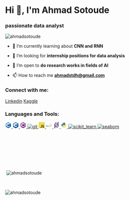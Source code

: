 <h1>Hi 👋, I'm Ahmad Sotoude</h1>
<h3>passionate data analyst</h3>

<p align="left"> <img src="https://komarev.com/ghpvc/?username=ahmadsotoude&label=Profile%20views&color=d553b2&style=flat" alt="ahmadsotoude" /> </p>

- 🔭 I’m currently learning about **CNN and RNN**

- 🤝 I’m looking for **internship positions for data analysis**

- 🌱 I’m open to **do research works in fields of AI**

- 📫 How to reach me **ahmadstdh@gmail.com**

<h3 align="left">Connect with me:</h3>
<p align="left">
<a href="https://linkedin.com/in/ahmadsotoude" target="blank">Linkedin</a>
<a href="https://kaggle.com/ahmed7788" target="blank">Kaggle</a>
</p>

<h3 align="left">Languages and Tools:</h3>
<p align="left"> <a href="https://www.cprogramming.com/" target="_blank" rel="noreferrer"> <img src="https://raw.githubusercontent.com/devicons/devicon/master/icons/c/c-original.svg" alt="c" width="20" height="20"/> </a> <a href="https://www.w3schools.com/cpp/" target="_blank" rel="noreferrer"> <img src="https://raw.githubusercontent.com/devicons/devicon/master/icons/cplusplus/cplusplus-original.svg" alt="cplusplus" width="20" height="20"/> </a> <a href="https://www.w3schools.com/cs/" target="_blank" rel="noreferrer"> <img src="https://raw.githubusercontent.com/devicons/devicon/master/icons/csharp/csharp-original.svg" alt="csharp" width="20" height="20"/> </a> <a href="https://git-scm.com/" target="_blank" rel="noreferrer"> <img src="https://www.vectorlogo.zone/logos/git-scm/git-scm-icon.svg" alt="git" width="20" height="20"/> </a> <a href="https://developer.mozilla.org/en-US/docs/Web/JavaScript" target="_blank" rel="noreferrer"> <img src="https://raw.githubusercontent.com/devicons/devicon/master/icons/javascript/javascript-original.svg" alt="javascript" width="20" height="20"/> </a> <a href="https://www.mysql.com/" target="_blank" rel="noreferrer"> <img src="https://raw.githubusercontent.com/devicons/devicon/master/icons/mysql/mysql-original-wordmark.svg" alt="mysql" width="20" height="20"/> </a> <a href="https://pandas.pydata.org/" target="_blank" rel="noreferrer"> <img src="https://raw.githubusercontent.com/devicons/devicon/2ae2a900d2f041da66e950e4d48052658d850630/icons/pandas/pandas-original.svg" alt="pandas" width="20" height="20"/> </a> <a href="https://www.python.org" target="_blank" rel="noreferrer"> <img src="https://raw.githubusercontent.com/devicons/devicon/master/icons/python/python-original.svg" alt="python" width="20" height="20"/> </a> <a href="https://scikit-learn.org/" target="_blank" rel="noreferrer"> <img src="https://upload.wikimedia.org/wikipedia/commons/0/05/Scikit_learn_logo_small.svg" alt="scikit_learn" width="20" height="20"/> </a> <a href="https://seaborn.pydata.org/" target="_blank" rel="noreferrer"> <img src="https://seaborn.pydata.org/_images/logo-mark-lightbg.svg" alt="seaborn" width="20" height="20"/> </a> </p>

</br>
</br>
</br>
</br>
</br>
</br>


<p>&nbsp;<img align="center" src="https://github-readme-stats.vercel.app/api?username=ahmadsotoude&show_icons=true&theme=dark&title_color=ffffff&text_color=e3e3e3&locale=en" alt="ahmadsotoude" /></p>
</br>
<p><img align="center" src="https://github-readme-streak-stats.herokuapp.com/?user=ahmadsotoude&theme=dark" alt="ahmadsotoude" /></p>
</br>

